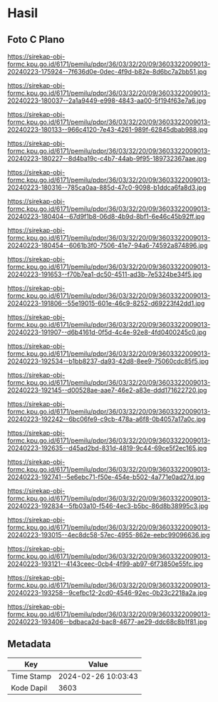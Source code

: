 # Hasil

## Foto C Plano

https://sirekap-obj-formc.kpu.go.id/6171/pemilu/pdpr/36/03/32/20/09/3603322009013-20240223-175924--7f636d0e-0dec-4f9d-b82e-8d6bc7a2bb51.jpg

https://sirekap-obj-formc.kpu.go.id/6171/pemilu/pdpr/36/03/32/20/09/3603322009013-20240223-180037--2a1a9449-e998-4843-aa00-5f194f63e7a6.jpg

https://sirekap-obj-formc.kpu.go.id/6171/pemilu/pdpr/36/03/32/20/09/3603322009013-20240223-180133--966c4120-7e43-4261-989f-62845dbab988.jpg

https://sirekap-obj-formc.kpu.go.id/6171/pemilu/pdpr/36/03/32/20/09/3603322009013-20240223-180227--8d4ba19c-c4b7-44ab-9f95-189732367aae.jpg

https://sirekap-obj-formc.kpu.go.id/6171/pemilu/pdpr/36/03/32/20/09/3603322009013-20240223-180316--785ca0aa-885d-47c0-9098-b1ddca6fa8d3.jpg

https://sirekap-obj-formc.kpu.go.id/6171/pemilu/pdpr/36/03/32/20/09/3603322009013-20240223-180404--67d9f1b8-06d8-4b9d-8bf1-6e46c45b92ff.jpg

https://sirekap-obj-formc.kpu.go.id/6171/pemilu/pdpr/36/03/32/20/09/3603322009013-20240223-180454--6061b3f0-7506-41e7-94a6-74592a874896.jpg

https://sirekap-obj-formc.kpu.go.id/6171/pemilu/pdpr/36/03/32/20/09/3603322009013-20240223-191653--f70b7ea1-dc50-4511-ad3b-7e5324be34f5.jpg

https://sirekap-obj-formc.kpu.go.id/6171/pemilu/pdpr/36/03/32/20/09/3603322009013-20240223-191806--55e19015-601e-46c9-8252-d69223f42dd1.jpg

https://sirekap-obj-formc.kpu.go.id/6171/pemilu/pdpr/36/03/32/20/09/3603322009013-20240223-191907--d6b4161d-0f5d-4c4e-92e8-4fd0400245c0.jpg

https://sirekap-obj-formc.kpu.go.id/6171/pemilu/pdpr/36/03/32/20/09/3603322009013-20240223-192534--b1bb8237-da93-42d8-8ee9-75060cdc85f5.jpg

https://sirekap-obj-formc.kpu.go.id/6171/pemilu/pdpr/36/03/32/20/09/3603322009013-20240223-192145--d00528ae-aae7-46e2-a83e-ddd171622720.jpg

https://sirekap-obj-formc.kpu.go.id/6171/pemilu/pdpr/36/03/32/20/09/3603322009013-20240223-192242--6bc06fe9-c9cb-478a-a6f8-0b4057a17a0c.jpg

https://sirekap-obj-formc.kpu.go.id/6171/pemilu/pdpr/36/03/32/20/09/3603322009013-20240223-192635--d45ad2bd-831d-4819-9c44-69ce5f2ec165.jpg

https://sirekap-obj-formc.kpu.go.id/6171/pemilu/pdpr/36/03/32/20/09/3603322009013-20240223-192741--5e6ebc71-f50e-454e-b502-4a771e0ad27d.jpg

https://sirekap-obj-formc.kpu.go.id/6171/pemilu/pdpr/36/03/32/20/09/3603322009013-20240223-192834--5fb03a10-f546-4ec3-b5bc-86d8b38995c3.jpg

https://sirekap-obj-formc.kpu.go.id/6171/pemilu/pdpr/36/03/32/20/09/3603322009013-20240223-193015--4ec8dc58-57ec-4955-862e-eebc99096636.jpg

https://sirekap-obj-formc.kpu.go.id/6171/pemilu/pdpr/36/03/32/20/09/3603322009013-20240223-193121--4143ceec-0cb4-4f99-ab97-6f73850e55fc.jpg

https://sirekap-obj-formc.kpu.go.id/6171/pemilu/pdpr/36/03/32/20/09/3603322009013-20240223-193258--9cefbc12-2cd0-4546-92ec-0b23c2218a2a.jpg

https://sirekap-obj-formc.kpu.go.id/6171/pemilu/pdpr/36/03/32/20/09/3603322009013-20240223-193406--bdbaca2d-bac8-4677-ae29-ddc68c8b1f81.jpg


## Metadata

| Key        | Value               |
| ---------- | ------------------- |
| Time Stamp | 2024-02-26 10:03:43 |
| Kode Dapil | 3603                |



